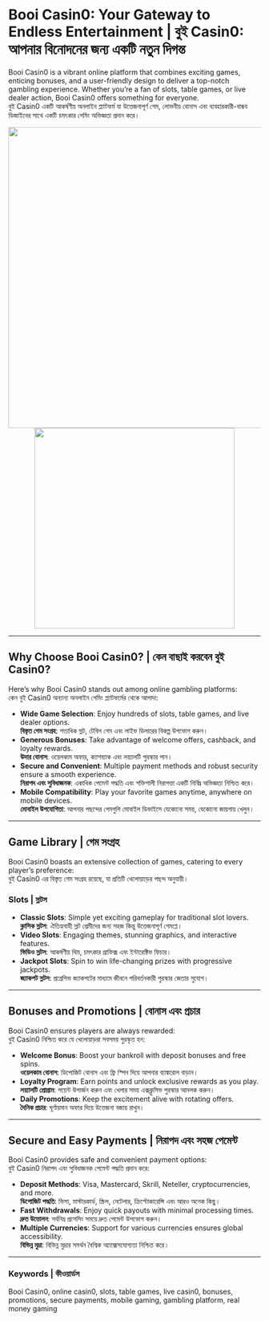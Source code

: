 # Booi Casin0: Your Gateway to Endless Entertainment | বুই Casin0: আপনার বিনোদনের জন্য একটি নতুন দিগন্ত

Booi Casin0 is a vibrant online platform that combines exciting games, enticing bonuses, and a user-friendly design to deliver a top-notch gambling experience. Whether you’re a fan of slots, table games, or live dealer action, Booi Casin0 offers something for everyone.  
বুই Casin0 একটি আকর্ষণীয় অনলাইন প্ল্যাটফর্ম যা উত্তেজনাপূর্ণ গেম, লোভনীয় বোনাস এবং ব্যবহারকারী-বান্ধব ডিজাইনের সাথে একটি চমৎকার গেমিং অভিজ্ঞতা প্রদান করে।

<div align="center">
<img src="https://pokerluckmeter.com/wp-content/uploads/2022/09/actual-casino.jpg" width="600">
</div>

<div align="center">
<a href="https://tinyurl.com/3kj2yj2s">
<img align="center" src="https://png.pngtree.com/png-clipart/20210319/ourmid/pngtree-play-button-vector-png-image_3086435.jpg" width="400">
</a>
</div>

---

## Why Choose Booi Casin0? | কেন বাছাই করবেন বুই Casin0?

Here’s why Booi Casin0 stands out among online gambling platforms:  
কেন বুই Casin0 অন্যান্য অনলাইন গেমিং প্ল্যাটফর্মের থেকে আলাদা:

- **Wide Game Selection**: Enjoy hundreds of slots, table games, and live dealer options.  
  **বিস্তৃত গেম সংগ্রহ**: শতাধিক স্লট, টেবিল গেম এবং লাইভ ডিলারের বিকল্প উপভোগ করুন।
- **Generous Bonuses**: Take advantage of welcome offers, cashback, and loyalty rewards.  
  **উদার বোনাস**: ওয়েলকাম অফার, ক্যাশব্যাক এবং লয়্যালটি পুরস্কার পান।
- **Secure and Convenient**: Multiple payment methods and robust security ensure a smooth experience.  
  **নিরাপদ এবং সুবিধাজনক**: একাধিক পেমেন্ট পদ্ধতি এবং শক্তিশালী নিরাপত্তা একটি নির্বিঘ্ন অভিজ্ঞতা নিশ্চিত করে।
- **Mobile Compatibility**: Play your favorite games anytime, anywhere on mobile devices.  
  **মোবাইল উপযোগিতা**: আপনার পছন্দের গেমগুলি মোবাইল ডিভাইসে যেকোনো সময়, যেকোনো জায়গায় খেলুন।

---

## Game Library | গেম সংগ্রহ

Booi Casin0 boasts an extensive collection of games, catering to every player’s preference:  
বুই Casin0 এর বিস্তৃত গেম সংগ্রহ রয়েছে, যা প্রতিটি খেলোয়াড়ের পছন্দ অনুযায়ী।

### Slots | স্লটস

- **Classic Slots**: Simple yet exciting gameplay for traditional slot lovers.  
  **ক্লাসিক স্লটস**: ঐতিহ্যবাহী স্লট প্রেমীদের জন্য সহজ কিন্তু উত্তেজনাপূর্ণ গেমপ্লে।
- **Video Slots**: Engaging themes, stunning graphics, and interactive features.  
  **ভিডিও স্লটস**: আকর্ষণীয় থিম, চমৎকার গ্রাফিক্স এবং ইন্টারেক্টিভ ফিচার।
- **Jackpot Slots**: Spin to win life-changing prizes with progressive jackpots.  
  **জ্যাকপট স্লটস**: প্রগ্রেসিভ জ্যাকপটের মাধ্যমে জীবনে পরিবর্তনকারী পুরস্কার জেতার সুযোগ।

---

## Bonuses and Promotions | বোনাস এবং প্রচার

Booi Casin0 ensures players are always rewarded:  
বুই Casin0 নিশ্চিত করে যে খেলোয়াড়রা সবসময় পুরস্কৃত হন:

- **Welcome Bonus**: Boost your bankroll with deposit bonuses and free spins.  
  **ওয়েলকাম বোনাস**: ডিপোজিট বোনাস এবং ফ্রি স্পিন দিয়ে আপনার ব্যাঙ্করোল বাড়ান।
- **Loyalty Program**: Earn points and unlock exclusive rewards as you play.  
  **লয়্যালটি প্রোগ্রাম**: পয়েন্ট উপার্জন করুন এবং খেলার সময় এক্সক্লুসিভ পুরস্কার আনলক করুন।
- **Daily Promotions**: Keep the excitement alive with rotating offers.  
  **দৈনিক প্রচার**: ঘূর্ণায়মান অফার দিয়ে উত্তেজনা বজায় রাখুন।

---

## Secure and Easy Payments | নিরাপদ এবং সহজ পেমেন্ট

Booi Casin0 provides safe and convenient payment options:  
বুই Casin0 নিরাপদ এবং সুবিধাজনক পেমেন্ট পদ্ধতি প্রদান করে:

- **Deposit Methods**: Visa, Mastercard, Skrill, Neteller, cryptocurrencies, and more.  
  **ডিপোজিট পদ্ধতি**: ভিসা, মাস্টারকার্ড, স্ক্রিল, নেটেলার, ক্রিপ্টোকারেন্সি এবং আরও অনেক কিছু।
- **Fast Withdrawals**: Enjoy quick payouts with minimal processing times.  
  **দ্রুত উত্তোলন**: সর্বনিম্ন প্রসেসিং সময়ে দ্রুত পেমেন্ট উপভোগ করুন।
- **Multiple Currencies**: Support for various currencies ensures global accessibility.  
  **বিভিন্ন মুদ্রা**: বিভিন্ন মুদ্রার সমর্থন বৈশ্বিক অ্যাক্সেসযোগ্যতা নিশ্চিত করে।


---

### Keywords | কীওয়ার্ডস

Booi Casin0, online casin0, slots, table games, live casin0, bonuses, promotions, secure payments, mobile gaming, gambling platform, real money gaming

